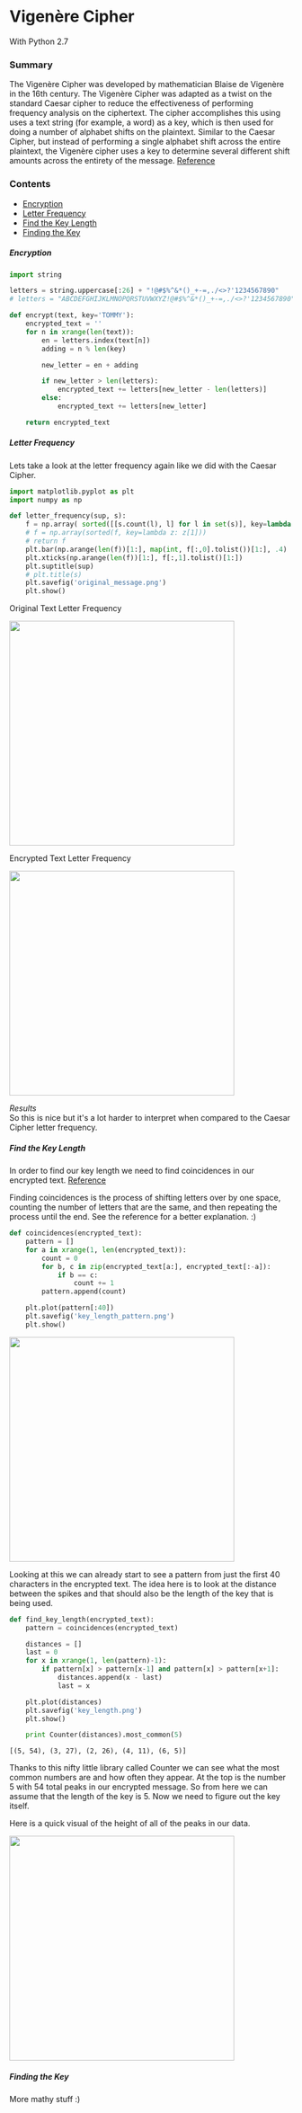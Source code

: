 # Vigenère Cipher
With Python 2.7

### Summary
The Vigenère Cipher was developed by mathematician Blaise de Vigenère in the 16th century. The Vigenère Cipher was adapted as a twist on the standard Caesar cipher to reduce the effectiveness of performing frequency analysis on the ciphertext. The cipher accomplishes this using uses a text string (for example, a word) as a key, which is then used for doing a number of alphabet shifts on the plaintext. Similar to the Caesar Cipher, but instead of performing a single alphabet shift across the entire plaintext, the Vigenère cipher uses a key to determine several different shift amounts across the entirety of the message. [Reference](https://learncryptography.com/classical-encryption/vigenere-cipher)  

### Contents
 - [Encryption](https://github.com/gravity226/Cryptography/tree/master/Vigenère_Cipher#encryption)
 - [Letter Frequency](https://github.com/gravity226/Cryptography/tree/master/Vigenère_Cipher#letter-frequency)
 - [Find the Key Length](https://github.com/gravity226/Cryptography/tree/master/Vigenère_Cipher#find-the-key-length)
 - [Finding the Key](https://github.com/gravity226/Cryptography/tree/master/Vigenère_Cipher#finding-the-key)

##### Encryption
``` python
import string

letters = string.uppercase[:26] + "!@#$%^&*()_+-=,./<>?'1234567890"
# letters = "ABCDEFGHIJKLMNOPQRSTUVWXYZ!@#$%^&*()_+-=,./<>?'1234567890"

def encrypt(text, key='TOMMY'):
    encrypted_text = ''
    for n in xrange(len(text)):
        en = letters.index(text[n])
        adding = n % len(key)

        new_letter = en + adding

        if new_letter > len(letters):
            encrypted_text += letters[new_letter - len(letters)]
        else:
            encrypted_text += letters[new_letter]

    return encrypted_text
```

##### Letter Frequency
Lets take a look at the letter frequency again like we did with the Caesar Cipher.

``` python
import matplotlib.pyplot as plt
import numpy as np

def letter_frequency(sup, s):
    f = np.array( sorted([[s.count(l), l] for l in set(s)], key=lambda z: z[1]) )
    # f = np.array(sorted(f, key=lambda z: z[1]))
    # return f
    plt.bar(np.arange(len(f))[1:], map(int, f[:,0].tolist())[1:], .4)
    plt.xticks(np.arange(len(f))[1:], f[:,1].tolist()[1:])
    plt.suptitle(sup)
    # plt.title(s)
    plt.savefig('original_message.png')
    plt.show()
```

Original Text Letter Frequency<br />

<img src="https://github.com/gravity226/Cryptography/blob/master/Vigenère_Cipher/imgs/original_message.png" height="400" />

Encrypted Text Letter Frequency<br />

<img src="https://github.com/gravity226/Cryptography/blob/master/Vigenère_Cipher/imgs/encrypted_message.png" height="400" />

<i>Results</i><br />
So this is nice but it's a lot harder to interpret when compared to the Caesar Cipher letter frequency.

##### Find the Key Length
In order to find our key length we need to find coincidences in our encrypted text. [Reference](https://www.youtube.com/watch?v=LaWp_Kq0cKs)

Finding coincidences is the process of shifting letters over by one space, counting the number of letters that are the same, and then repeating the process until the end.  See the reference for a better explanation.  :)

```python
def coincidences(encrypted_text):
    pattern = []
    for a in xrange(1, len(encrypted_text)):
        count = 0
        for b, c in zip(encrypted_text[a:], encrypted_text[:-a]):
            if b == c:
                count += 1
        pattern.append(count)

    plt.plot(pattern[:40])
    plt.savefig('key_length_pattern.png')
    plt.show()
```

<img src="https://github.com/gravity226/Cryptography/blob/master/Vigenère_Cipher/imgs/key_length_pattern.png" height="400" />

Looking at this we can already start to see a pattern from just the first 40 characters in the encrypted text.  The idea here is to look at the distance between the spikes and that should also be the length of the key that is being used.

```python
def find_key_length(encrypted_text):
    pattern = coincidences(encrypted_text)

    distances = []
    last = 0
    for x in xrange(1, len(pattern)-1):
        if pattern[x] > pattern[x-1] and pattern[x] > pattern[x+1]:
            distances.append(x - last)
            last = x

    plt.plot(distances)
    plt.savefig('key_length.png')
    plt.show()

    print Counter(distances).most_common(5)
```
```output
[(5, 54), (3, 27), (2, 26), (4, 11), (6, 5)]
```

Thanks to this nifty little library called Counter we can see what the most common numbers are and how often they appear.  At the top is the number 5 with 54 total peaks in our encrypted message.  So from here we can assume that the length of the key is 5.  Now we need to figure out the key itself.  

Here is a quick visual of the height of all of the peaks in our data.

<img src="https://github.com/gravity226/Cryptography/blob/master/Vigenère_Cipher/imgs/key_length.png" height="400" />

##### Finding the Key
More mathy stuff :)

